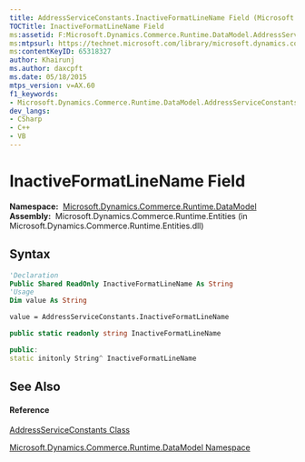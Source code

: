 ```yaml
---
title: AddressServiceConstants.InactiveFormatLineName Field (Microsoft.Dynamics.Commerce.Runtime.DataModel)
TOCTitle: InactiveFormatLineName Field
ms:assetid: F:Microsoft.Dynamics.Commerce.Runtime.DataModel.AddressServiceConstants.InactiveFormatLineName
ms:mtpsurl: https://technet.microsoft.com/library/microsoft.dynamics.commerce.runtime.datamodel.addressserviceconstants.inactiveformatlinename(v=AX.60)
ms:contentKeyID: 65318327
author: Khairunj
ms.author: daxcpft
ms.date: 05/18/2015
mtps_version: v=AX.60
f1_keywords:
- Microsoft.Dynamics.Commerce.Runtime.DataModel.AddressServiceConstants.InactiveFormatLineName
dev_langs:
- CSharp
- C++
- VB
---
```


# InactiveFormatLineName Field

**Namespace:**  [Microsoft.Dynamics.Commerce.Runtime.DataModel](microsoft-dynamics-commerce-runtime-datamodel-namespace.md)  
**Assembly:**  Microsoft.Dynamics.Commerce.Runtime.Entities (in Microsoft.Dynamics.Commerce.Runtime.Entities.dll)

## Syntax

``` vb
'Declaration
Public Shared ReadOnly InactiveFormatLineName As String
'Usage
Dim value As String

value = AddressServiceConstants.InactiveFormatLineName
```

``` csharp
public static readonly string InactiveFormatLineName
```

``` c++
public:
static initonly String^ InactiveFormatLineName
```

## See Also

#### Reference

[AddressServiceConstants Class](addressserviceconstants-class-microsoft-dynamics-commerce-runtime-datamodel.md)

[Microsoft.Dynamics.Commerce.Runtime.DataModel Namespace](microsoft-dynamics-commerce-runtime-datamodel-namespace.md)

